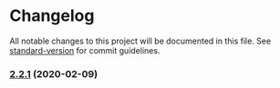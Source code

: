 # Changelog

All notable changes to this project will be documented in this file. See [standard-version](https://github.com/conventional-changelog/standard-version) for commit guidelines.

### [2.2.1](https://github.com/kiloc/funny/compare/v2.2.0...v2.2.1) (2020-02-09)

